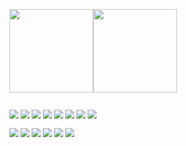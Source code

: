 <!-- ### Hi,I'm ReturnTmp! 👋 -->


<div style="display:flex; flex-direction:row;">
    <a href="https://github.com/ReturnTmp/github-readme-stats">
        <img align="center" style="height: 150px" src="https://github-readme-stats-three-nu-43.vercel.app/api/top-langs/?username=ReturnTmp&layout=compact" />
    </a>
    <a href="https://github.com/ReturnTmp/github-readme-stats">
        <img align="center" style="height: 150px" src="https://github-readme-stats-three-nu-43.vercel.app/api?username=ReturnTmp&show_icons=false&theme=vue" />
    </a>
</div>
<br />


[![](https://img.shields.io/badge/-Github-white?logo=github&logoColor=181717&style=for-the-badge&labelColor=dddddd&color=777777)](https://github.com/ReturnTmp)
[![](https://img.shields.io/badge/-Gitee-white?logo=gitee&logoColor=C71D23&style=for-the-badge&labelColor=dddddd&color=777777)](https://gitee.com/cheng-guanghao)
[![](https://img.shields.io/badge/-CSDN-white?logo=blogger&logoColor=fc5531&style=for-the-badge&labelColor=dddddd&color=777777)](https://blog.csdn.net/m0_63748493)
[![](https://img.shields.io/badge/-阿里云社区-white?logo=alibabacloud&logoColor=FF6A00&style=for-the-badge&labelColor=dddddd&color=777777)](https://developer.aliyun.com/profile/expert/brvtpsgtyv3wy)
[![](https://img.shields.io/badge/-掘金-white?logo=bytedance&logoColor=3C8CFF&style=for-the-badge&labelColor=dddddd&color=777777)](https://juejin.cn/user/602973172145479)
[![](https://img.shields.io/badge/-知乎-white?logo=zhihu&logoColor=0084FF&style=for-the-badge&labelColor=dddddd&color=777777)](https://www.zhihu.com/people/king-niu-niu)
[![](https://img.shields.io/badge/-B站-white?logo=bilibili&logoColor=00A1D6&style=for-the-badge&labelColor=dddddd&color=777777)](https://space.bilibili.com/313482002)
[![](https://img.shields.io/badge/-InfoQ-white?logo=infoq&logoColor=2C6CAF&style=for-the-badge&labelColor=dddddd&color=777777)](https://www.infoq.cn/u/returntmp/)


[![](https://img.shields.io/badge/-Java-white?logo=openjdk&logoColor=000000&style=for-the-badge&labelColor=dddddd&color=777777)]()
[![](https://img.shields.io/badge/-CPP-white?logo=cplusplus&logoColor=000000&style=for-the-badge&labelColor=dddddd&color=777777)]()
[![](https://img.shields.io/badge/-GO-white?logo=go&logoColor=000000&style=for-the-badge&labelColor=dddddd&color=777777)]()
[![](https://img.shields.io/badge/-python-white?logo=python&logoColor=000000&style=for-the-badge&labelColor=dddddd&color=777777)]()
[![](https://img.shields.io/badge/-JS-white?logo=javascript&logoColor=000000&style=for-the-badge&labelColor=dddddd&color=777777)]()
[![](https://img.shields.io/badge/-TS-white?logo=typescript&logoColor=000000&style=for-the-badge&labelColor=dddddd&color=777777)]()



